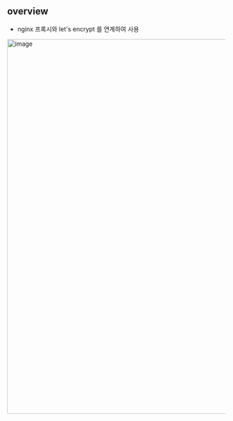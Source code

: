 ## overview
- nginx 프록시와 let's encrypt 를 연계하여 사용
  
<img width="864" alt="image" src="https://github.com/jeonghoonkang/BerePi/assets/4180063/879c21fd-cb43-4f93-912b-5a207ede1cce">
